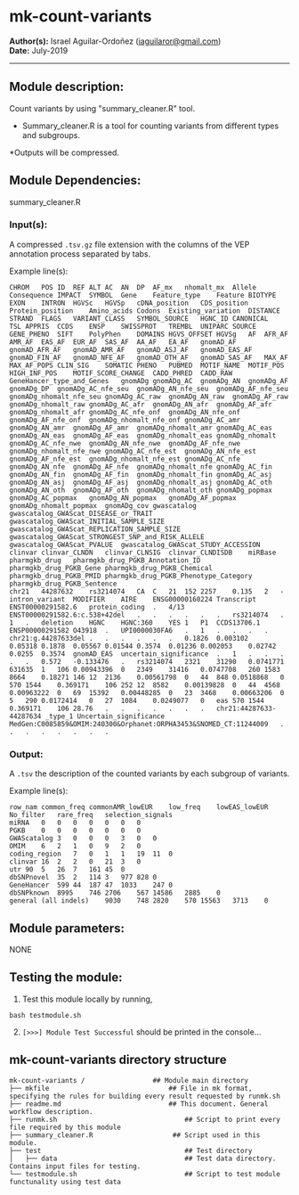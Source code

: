 # mk-count-variants
**Author(s):** Israel Aguilar-Ordoñez (iaguilaror@gmail.com)  
**Date:** July-2019  

---

## Module description:
Count variants by using "summary_cleaner.R" tool.

* Summary_cleaner.R is a tool for counting variants from different types and subgroups. 

*Outputs will be compressed.

## Module Dependencies:
summary_cleaner.R 

### Input(s):

A compressed `.tsv.gz` file extension with the columns of the VEP annotation process separated by tabs.


Example line(s):
```
CHROM	POS	ID	REF	ALT	AC	AN	DP	AF_mx	nhomalt_mx	Allele	Consequence	IMPACT	SYMBOL	Gene	Feature_type	Feature	BIOTYPE	EXON	INTRON	HGVSc	HGVSp	cDNA_position	CDS_position	Protein_position	Amino_acids	Codons	Existing_variation	DISTANCE	STRAND	FLAGS	VARIANT_CLASS	SYMBOL_SOURCE	HGNC_ID	CANONICAL	TSL	APPRIS	CCDS	ENSP	SWISSPROT	TREMBL	UNIPARC	SOURCE	GENE_PHENO	SIFT	PolyPhen	DOMAINS	HGVS_OFFSET	HGVSg	AF	AFR_AF	AMR_AF	EAS_AF	EUR_AF	SAS_AF	AA_AF	EA_AF	gnomAD_AF	gnomAD_AFR_AF	gnomAD_AMR_AF	gnomAD_ASJ_AF	gnomAD_EAS_AF	gnomAD_FIN_AF	gnomAD_NFE_AF	gnomAD_OTH_AF	gnomAD_SAS_AF	MAX_AF	MAX_AF_POPS	CLIN_SIG	SOMATIC	PHENO	PUBMED	MOTIF_NAME	MOTIF_POS	HIGH_INF_POS	MOTIF_SCORE_CHANGE	CADD_PHRED	CADD_RAW	GeneHancer_type_and_Genes	gnomADg	gnomADg_AC	gnomADg_AN	gnomADg_AF	gnomADg_DP	gnomADg_AC_nfe_seu	gnomADg_AN_nfe_seu	gnomADg_AF_nfe_seu	gnomADg_nhomalt_nfe_seu	gnomADg_AC_raw	gnomADg_AN_raw	gnomADg_AF_raw	gnomADg_nhomalt_raw	gnomADg_AC_afr	gnomADg_AN_afr	gnomADg_AF_afr	gnomADg_nhomalt_afr	gnomADg_AC_nfe_onf	gnomADg_AN_nfe_onf	gnomADg_AF_nfe_onf	gnomADg_nhomalt_nfe_onf	gnomADg_AC_amr	gnomADg_AN_amr	gnomADg_AF_amr	gnomADg_nhomalt_amr	gnomADg_AC_eas	gnomADg_AN_eas	gnomADg_AF_eas	gnomADg_nhomalt_eas	gnomADg_nhomalt	gnomADg_AC_nfe_nwe	gnomADg_AN_nfe_nwe	gnomADg_AF_nfe_nwe	gnomADg_nhomalt_nfe_nwe	gnomADg_AC_nfe_est	gnomADg_AN_nfe_est	gnomADg_AF_nfe_est	gnomADg_nhomalt_nfe_est	gnomADg_AC_nfe	gnomADg_AN_nfe	gnomADg_AF_nfe	gnomADg_nhomalt_nfe	gnomADg_AC_fin	gnomADg_AN_fin	gnomADg_AF_fin	gnomADg_nhomalt_fin	gnomADg_AC_asj	gnomADg_AN_asj	gnomADg_AF_asj	gnomADg_nhomalt_asj	gnomADg_AC_oth	gnomADg_AN_oth	gnomADg_AF_oth	gnomADg_nhomalt_oth	gnomADg_popmax	gnomADg_AC_popmax	gnomADg_AN_popmax	gnomADg_AF_popmax	gnomADg_nhomalt_popmax	gnomADg_cov	gwascatalog	gwascatalog_GWAScat_DISEASE_or_TRAIT	gwascatalog_GWAScat_INITIAL_SAMPLE_SIZE	gwascatalog_GWAScat_REPLICATION_SAMPLE_SIZE	gwascatalog_GWAScat_STRONGEST_SNP_and_RISK_ALLELE	gwascatalog_GWAScat_PVALUE	gwascatalog_GWAScat_STUDY_ACCESSION	clinvar	clinvar_CLNDN	clinvar_CLNSIG	clinvar_CLNDISDB	miRBase	pharmgkb_drug	pharmgkb_drug_PGKB_Annotation_ID	pharmgkb_drug_PGKB_Gene	pharmgkb_drug_PGKB_Chemical	pharmgkb_drug_PGKB_PMID	pharmgkb_drug_PGKB_Phenotype_Category	pharmgkb_drug_PGKB_Sentence
chr21	44287632	rs3214074	CA	C	21	152	2257	0.135	2	-	intron_variant	MODIFIER	AIRE	ENSG00000160224	Transcript	ENST00000291582.6	protein_coding	.	4/13	ENST00000291582.6:c.538+42del	.	.	.	.	.	.	rs3214074	.	1	.	deletion	HGNC	HGNC:360	YES	1	P1	CCDS13706.1	ENSP00000291582	O43918	.	UPI0000030FA6	.	1	.	.	.	.	chr21:g.44287633del	.	.	.	.	.	.	0.1826	0.003102	0.05318	0.1878	0.05567	0.01544	0.3574	0.01236	0.002053	0.02742	0.0255	0.3574	gnomAD_EAS	uncertain_significance	.	1	.	.	.	.	.	0.572	-0.133476	.	rs3214074	2321	31290	0.0741771	631635	1	106	0.00943396	0	2349	31416	0.0747708	260	1583	8664	0.18271	146	12	2136	0.00561798	0	44	848	0.0518868	0	570	1544	0.369171	106	252	12	8582	0.00139828	0	44	4568	0.00963222	0	69	15392	0.00448285	0	23	3468	0.00663206	0	5	290	0.0172414	0	27	1084	0.0249077	0	eas	570	1544	0.369171	106	28.76	.	.	.	.	.	.	.	chr21:44287633-44287634	_type_1	Uncertain_significance	MedGen:C0085859&OMIM:240300&Orphanet:ORPHA3453&SNOMED_CT:11244009	.	.	.	.	.	.	.	.
```


### Output:

A `.tsv` the description of the counted variants by each subgroup of variants.

Example line(s):

```
row_nam	common_freq	commonAMR_lowEUR	low_freq	lowEAS_lowEUR	No_filter	rare_freq	selection_signals
miRNA	0	0	0	0	0	0	0
PGKB	0	0	0	0	0	0	0
GWAScatalog	3	0	0	0	3	0	0
OMIM	6	2	1	0	9	2	0
coding_region	7	0	1	1	19	11	0
clinvar	16	2	2	0	21	3	0
utr	90	5	26	7	161	45	0
dbSNPnovel	35	2	114	3	977	828	0
GeneHancer	599	44	187	47	1033	247	0
dbSNPknown	8995	746	2706	567	14586	2885	0
general (all indels)	9030	748	2820	570	15563	3713	0
```

## Module parameters:
NONE

## Testing the module:

1. Test this module locally by running,
```
bash testmodule.sh
```

2. `[>>>] Module Test Successful` should be printed in the console...

## mk-count-variants directory structure

````
mk-count-variants /				    ## Module main directory
├── mkfile						   		## File in mk format, specifying the rules for building every result requested by runmk.sh
├── readme.md							## This document. General workflow description.
├── runmk.sh								## Script to print every file required by this module
├── summary_cleaner.R					 ## Script used in this module.
├── test									## Test directory
│   ├── data								## Test data directory. Contains input files for testing.
└── testmodule.sh							## Script to test module functunality using test data
````


